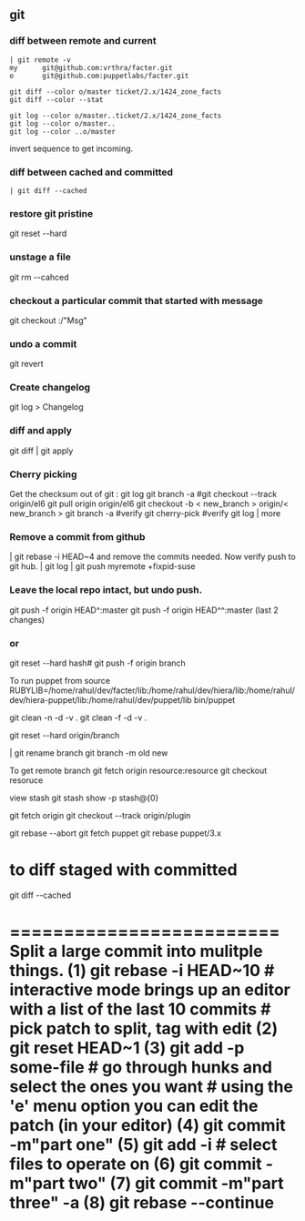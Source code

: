 ## git

### diff between remote and current

    | git remote -v
    my      git@github.com:vrthra/facter.git
    o       git@github.com:puppetlabs/facter.git
 
    git diff --color o/master ticket/2.x/1424_zone_facts
    git diff --color --stat

    git log --color o/master..ticket/2.x/1424_zone_facts
    git log --color o/master..
    git log --color ..o/master

invert sequence to get incoming.

### diff between cached and committed

    | git diff --cached

###  restore git pristine

  git reset --hard

### unstage a file

  git rm --cahced <file>

###  checkout a particular commit that started with message
  git checkout :/"Msg"

###  undo a commit
  git revert <hash>

###  Create changelog
  git log > Changelog

###  diff and apply
  git diff | git apply

###  Cherry picking
  Get the checksum out of git : git log 
  git branch -a
  #git checkout --track origin/el6
  git pull origin origin/el6
  git checkout -b < new_branch > origin/< new_branch >
  git branch -a #verify
  git cherry-pick <chksum>
  #verify git log | more

###  Remove a commit from github
| git rebase -i HEAD~4
    and remove the commits needed.
Now verify push to git hub.
 | git log 
 | git push myremote +fixpid-suse

###  Leave the local repo intact, but undo push.
git push -f origin HEAD^:master
git push -f origin HEAD^^:master (last 2 changes)

###  or
git reset --hard hash# 
git push -f origin branch


To run puppet from source
RUBYLIB=/home/rahul/dev/facter/lib:/home/rahul/dev/hiera/lib:/home/rahul/dev/hiera-puppet/lib:/home/rahul/dev/puppet/lib bin/puppet

git clean -n -d -v .
git clean -f -d -v .

git reset --hard origin/branch


| git rename branch
git branch -m old new

To get remote branch
git fetch origin resource:resource
git checkout resoruce

view stash
git stash show -p stash@{0}

git fetch origin 
git checkout --track origin/plugin

git rebase --abort
git fetch puppet
git rebase puppet/3.x

# to diff staged with committed
git diff --cached

=========================
Split a large commit into mulitple things.
(1)  git rebase -i HEAD~10
     # interactive mode brings up an editor with a list of the last 10 commits
     # pick patch to split, tag with edit
(2)  git reset HEAD~1
(3)  git add -p some-file
     # go through hunks and select the ones you want
     # using the 'e' menu option you can edit the patch (in your editor)
(4)  git commit -m"part one"
(5)  git add -i
     # select files to operate on
(6)  git commit -m"part two"
(7)  git commit -m"part three" -a
(8)  git rebase --continue
===========================
